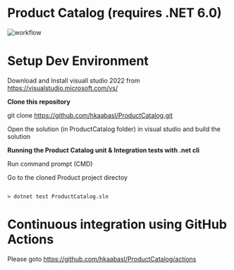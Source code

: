 # Product Catalog  (requires .NET 6.0)

![workflow](https://github.com/hkaabasl/ProductCatalog/actions/workflows/ci.yml/badge.svg)



**Setup Dev Environment**
=========================

Download and Install visuall studio 2022  from https://visualstudio.microsoft.com/vs/

**Clone this repository**

git clone https://github.com/hkaabasl/ProductCatalog.git

Open the solution (in ProductCatalog folder) in visual studio and build the solution



**Running the Product Catalog unit & Integration tests with .net cli**

Run command prompt (CMD)

Go to the cloned Product project directoy 

````

> dotnet test ProductCatalog.sln

````


**Continuous integration using GitHub Actions**
===============================================

Please goto https://github.com/hkaabasl/ProductCatalog/actions

